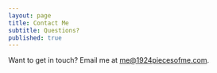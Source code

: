 ```yaml
---
layout: page
title: Contact Me
subtitle: Questions?
published: true
---
```


Want to get in touch? Email me at <a href="mailto:me@1924piecesofme.com">me@1924piecesofme.com</a>.
